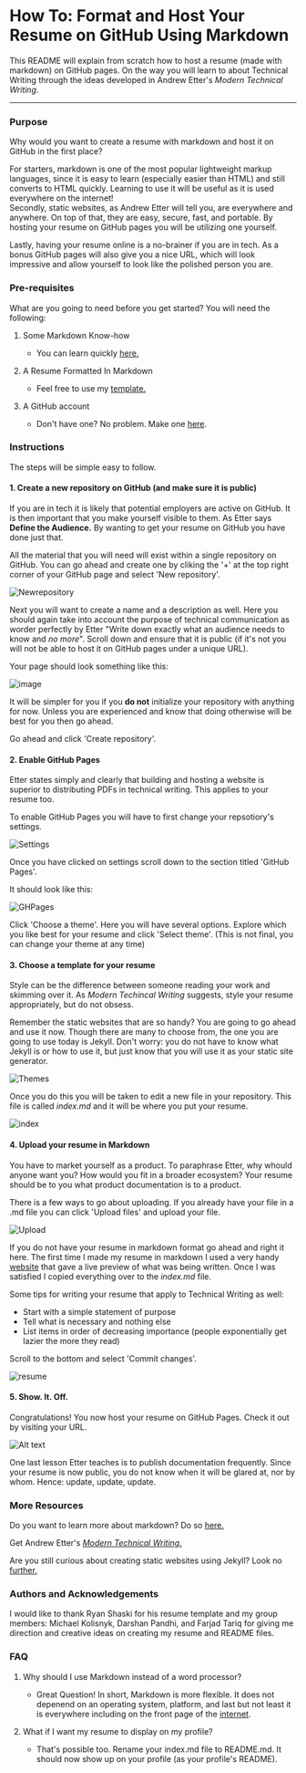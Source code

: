 # How To: Format and Host Your Resume on GitHub Using Markdown

This README will explain from scratch how to host a resume (made with markdown) on GitHub pages. On the way you will learn to about Technical Writing through the ideas developed in Andrew Etter's *Modern Technical Writing*. 
________________


### Purpose

Why would you want to create a resume with markdown and host it on GitHub in the first place? 

For starters, markdown is one of the most popular lightweight markup languages, since it is easy to learn (especially easier than HTML) and still converts to HTML quickly. Learning to use it will be useful as it is used everywhere on the internet!             
Secondly, static websites, as Andrew Etter will tell you, are everywhere and anywhere. On top of that, they are easy, secure, fast, and portable. By hosting your resume on GitHub pages you will be utilizing one yourself.

Lastly, having your resume online is a no-brainer if you are in tech. As a bonus GitHub pages will also give you a nice URL, which will look impressive and allow yourself to look like the polished person you are.

### Pre-requisites
What are you going to need before you get started? You will need the following: 

1. Some Markdown Know-how
    * You can learn quickly [here.](#more-Resources) 
    
2. A Resume Formatted In Markdown
    * Feel free to use my [template.](https://github.com/Ari-Glikman/Ari-Glikman-Resume/edit/gh-pages/index.md)

3. A GitHub account
    * Don't have one? No problem. Make one [here](https://github.com/).
    
    
### Instructions

The steps will be simple easy to follow.

#### 1. Create a new repository on GitHub (and make sure it is public)

If you are in tech it is likely that potential employers are active on GitHub. It is then important that you make yourself visible to them. As Etter says **Define the Audience.** By wanting to get your resume on GitHub you have done just that.

All the material that you will need will exist within a single repository on GitHub. You can go ahead and create one by cliking the '+' at the top right corner of your GitHub page and select 'New repository'. 

![Newrepository](https://user-images.githubusercontent.com/73805987/97831667-5912ab80-1c96-11eb-9281-6dd94da0854d.jpg)

Next you will want to create a name and a description as well. Here you should again take into account the purpose of technical communication as worder perfectly by Etter "Write down exactly what an audience needs to know and *no more*". Scroll down and ensure that it is public (if it's not you will not be able to host it on GitHub pages under a unique URL). 

Your page should look something like this:

![image](https://user-images.githubusercontent.com/73805987/97832778-48176980-1c99-11eb-86c6-f85b40c05b76.png)


It will be simpler for you if you **do not** initialize your repository with anything for now. Unless you are experienced and know that doing otherwise will be best for you then go ahead.

Go ahead and click 'Create repository'.


#### 2. Enable GitHub Pages 

Etter states simply and clearly that building and hosting a website is superior to distributing PDFs in technical writing. This applies to your resume too.

To enable GitHub Pages you will have to first change your repsotiory's settings. 

![Settings](https://user-images.githubusercontent.com/73805987/97833455-0091dd00-1c9b-11eb-93a9-265333da3ca8.png)


Once you have clicked on settings scroll down to the section titled 'GitHub Pages'.

It should look like this: 

![GHPages](https://user-images.githubusercontent.com/73805987/97833160-574ae700-1c9a-11eb-92dd-ddb9299e4000.jpg)

Click 'Choose a theme'. Here you will have several options. Explore which you like best for your resume and click 'Select theme'. (This is not final, you can change your theme at any time)

#### 3. Choose a template for your resume

Style can be the difference between someone reading your work and skimming over it. As *Modern Techincal Writing* suggests, style your resume appropriately, but do not obsess.

Remember the static websites that are so handy? You are going to go ahead and use it now. Though there are many to choose from, the one you are going to use today is Jekyll. Don't worry: you do not have to know what Jekyll is or how to use it, but just know that you will use it as your static site generator. 

![Themes](https://user-images.githubusercontent.com/73805987/97833904-1ce24980-1c9c-11eb-8d5b-e465e3030b74.png)

Once you do this you will be taken to edit a new file in your repository. This file is called *index.md* and it will be where you put your resume. 

![index](https://user-images.githubusercontent.com/73805987/97835006-c9252f80-1c9e-11eb-9903-27b1e90366c9.png)


#### 4. Upload your resume in Markdown

You have to market yourself as a product. To paraphrase Etter, why whould anyone want you? How would you fit in a broader ecosystem? Your resume should be to you what product documentation is to a product.

There is a few ways to go about uploading. If you already have your file in a .md file you can click 'Upload files' and upload your file.

![Upload](https://user-images.githubusercontent.com/73805987/97834518-a7777880-1c9d-11eb-8047-8ed9f738d451.png)

If you do not have your resume in markdown format go ahead and right it here. The first time I made my resume in markdown I used a very handy [website](https://markdownlivepreview.com/) that gave a live preview of what was being written. Once I was satisfied I copied everything over to the *index.md* file.

Some tips for writing your resume that apply to Technical Writing as well:
* Start with a simple statement of purpose
* Tell what is necessary and nothing else
* List items in order of decreasing importance (people exponentially get lazier the more they read)

Scroll to the bottom and select 'Commit changes'.

![resume](https://user-images.githubusercontent.com/73805987/97835723-6f256980-1ca0-11eb-958b-eec9d316312b.png)

#### 5. Show. It. Off.

Congratulations! You now host your resume on GitHub Pages. Check it out by visiting your URL.

![Alt text](https://media.giphy.com/media/jAzP6ubqXn5miQrTAm/giphy.gif)

One last lesson Etter teaches is to publish documentation frequently. Since your resume is now public, you do not know when it will be glared at, nor by whom. Hence: update, update, update. 

### More Resources

Do you want to learn more about markdown? Do so [here.](https://www.markdowntutorial.com/)

Get Andrew Etter's [*Modern Technical Writing.*](https://www.amazon.ca/Modern-Technical-Writing-Introduction-Documentation-ebook/dp/B01A2QL9SS)

Are you still curious about creating static websites using Jekyll? Look no [further.](https://programminghistorian.org/en/lessons/building-static-sites-with-jekyll-github-pages)

### Authors and Acknowledgements

I would like to thank Ryan Shaski for his resume template and my group members: Michael Kolisnyk, Darshan Pandhi, and Farjad Tariq for giving me direction and creative ideas on creating my resume and README files.

### FAQ

1.  Why should I use Markdown instead of a word processor?

    * Great Question! In short, Markdown is more flexible. It does not depenend on an operating system, platform, and last but not least it is everywhere including on the front page of the [internet](https://www.reddit.com/).



2.  What if I want my resume to display on my profile?

    * That's possible too. Rename your index.md file to README.md. It should now show up on your profile (as your profile's README).  

